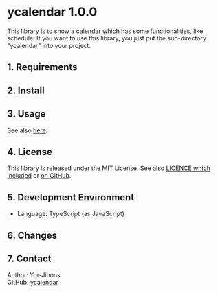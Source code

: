 # ycalendar 1.0.0

This library is to show a calendar which has some functionalities, like schedule.
If you want to use this library, you just put the sub-directory "ycalendar" into your project.

## 1. Requirements

## 2. Install

## 3. Usage

See also [here](./ycalendar2/README.md).

## 4. License

This library is released under the MIT License. See also [LICENCE which included](./LICENSE) or [on GitHub](https://github.com/Yor-Jihons/ycalendar/blob/main/ycalendar2/LICENSE).

## 5. Development Environment

- Language: TypeScript (as JavaScript)

## 6. Changes


## 7. Contact

Author: Yor-Jihons  
GitHub: [ycalendar](https://github.com/Yor-Jihons/ycalendar2)  
